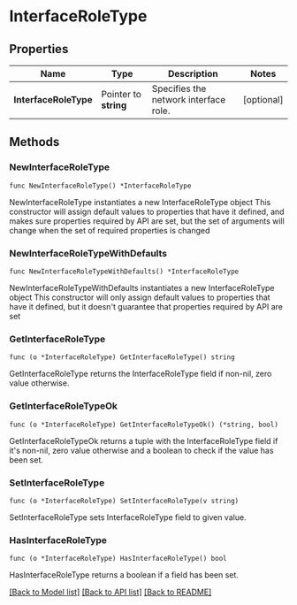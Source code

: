 # InterfaceRoleType

## Properties

Name | Type | Description | Notes
------------ | ------------- | ------------- | -------------
**InterfaceRoleType** | Pointer to **string** | Specifies the network interface role. | [optional] 

## Methods

### NewInterfaceRoleType

`func NewInterfaceRoleType() *InterfaceRoleType`

NewInterfaceRoleType instantiates a new InterfaceRoleType object
This constructor will assign default values to properties that have it defined,
and makes sure properties required by API are set, but the set of arguments
will change when the set of required properties is changed

### NewInterfaceRoleTypeWithDefaults

`func NewInterfaceRoleTypeWithDefaults() *InterfaceRoleType`

NewInterfaceRoleTypeWithDefaults instantiates a new InterfaceRoleType object
This constructor will only assign default values to properties that have it defined,
but it doesn't guarantee that properties required by API are set

### GetInterfaceRoleType

`func (o *InterfaceRoleType) GetInterfaceRoleType() string`

GetInterfaceRoleType returns the InterfaceRoleType field if non-nil, zero value otherwise.

### GetInterfaceRoleTypeOk

`func (o *InterfaceRoleType) GetInterfaceRoleTypeOk() (*string, bool)`

GetInterfaceRoleTypeOk returns a tuple with the InterfaceRoleType field if it's non-nil, zero value otherwise
and a boolean to check if the value has been set.

### SetInterfaceRoleType

`func (o *InterfaceRoleType) SetInterfaceRoleType(v string)`

SetInterfaceRoleType sets InterfaceRoleType field to given value.

### HasInterfaceRoleType

`func (o *InterfaceRoleType) HasInterfaceRoleType() bool`

HasInterfaceRoleType returns a boolean if a field has been set.


[[Back to Model list]](../README.md#documentation-for-models) [[Back to API list]](../README.md#documentation-for-api-endpoints) [[Back to README]](../README.md)


